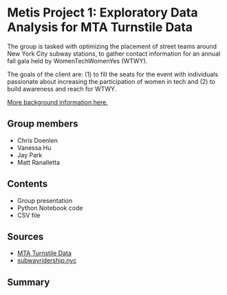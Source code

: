 # Metis Project 1: Exploratory Data Analysis for MTA Turnstile Data

The group is tasked with optimizing the placement of street teams around New York City subway stations, to gather contact information for an annual fall gala held by WomenTechWomenYes (WTWY). 

The goals of the client are: (1) to fill the seats for the event with individuals passionate about increasing the participation of women in tech and 
(2) to build awareness and reach for WTWY.

[More background information here.](https://github.com/mattranalletta/onl20_ds4/blob/master/curriculum/project-01/project-01-introduction/project_01.md)

## Group members
- Chris Doenlen
- Vanessa Hu
- Jay Park
- Matt Ranalletta

## Contents
- Group presentation
- Python Notebook code
- CSV file

## Sources
- [MTA Turnstile Data](http://web.mta.info/developers/turnstile.html)
- [subwayridership.nyc](https://www.subwayridership.nyc/)

## Summary
